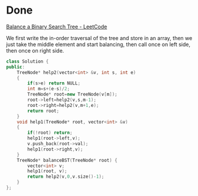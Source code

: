 # Done
[Balance a Binary Search Tree - LeetCode](https://leetcode.com/problems/balance-a-binary-search-tree/)

We first write the in-order traversal of the tree and store in an array, then we just take the middle element and start balancing, then call once on left side, then once on right side.
```C++
class Solution {
public:
    TreeNode* help2(vector<int> &v, int s, int e)
    {
        if(s>e) return NULL;
        int m=s+(e-s)/2;
        TreeNode* root=new TreeNode(v[m]);
        root->left=help2(v,s,m-1);
        root->right=help2(v,m+1,e);
        return root;
    }
    void help1(TreeNode* root, vector<int> &v)
    {
        if(!root) return;
        help1(root->left,v);
        v.push_back(root->val);
        help1(root->right,v);
    }
    TreeNode* balanceBST(TreeNode* root) {
        vector<int> v;
        help1(root, v);
        return help2(v,0,v.size()-1);
    }
};
```